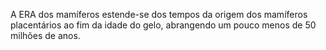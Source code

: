 ﻿A ERA dos mamíferos estende-se dos tempos da origem dos mamíferos placentários ao fim da idade do gelo, abrangendo um pouco menos de 50 milhões de anos.